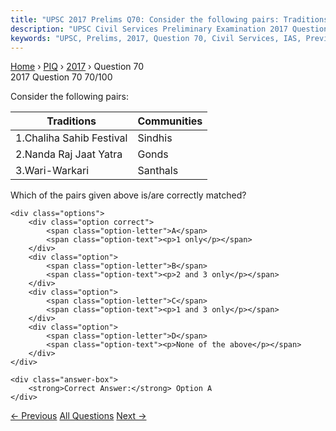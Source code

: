 ```yaml
---
title: "UPSC 2017 Prelims Q70: Consider the following pairs: Traditions  | Communities   --..."
description: "UPSC Civil Services Preliminary Examination 2017 Question 70 with options and answer"
keywords: "UPSC, Prelims, 2017, Question 70, Civil Services, IAS, Previous Year Questions"
---
```


<nav class="breadcrumb">
    <a href="../../">Home</a>
    <span>›</span>
    <a href="../">PIQ</a>
    <span>›</span>
    <a href="./">2017</a>
    <span>›</span>
    <span>Question 70</span>
</nav>

<div class="question-header">
    <div class="question-meta">
        <span class="year-badge">2017</span>
        <span class="question-number">Question 70</span>
        <span class="progress">70/100</span>
    </div>
    <div class="progress-bar">
        <div class="progress-fill" style="width: 70.0%"></div>
    </div>
</div>

<div class="question-content">
    <div class="question-text">
        <p>Consider the following pairs:</p>
<table>
<thead>
<tr>
<th>Traditions</th>
<th>Communities</th>
</tr>
</thead>
<tbody>
<tr>
<td>1.Chaliha Sahib Festival</td>
<td>Sindhis</td>
</tr>
<tr>
<td>2.Nanda Raj Jaat Yatra</td>
<td>Gonds</td>
</tr>
<tr>
<td>3.Wari-Warkari</td>
<td>Santhals</td>
</tr>
</tbody>
</table>
<p>Which of the pairs given above is/are correctly matched?</p>
    </div>
    
    <div class="options">
        <div class="option correct">
            <span class="option-letter">A</span>
            <span class="option-text"><p>1 only</p></span>
        </div>
        <div class="option">
            <span class="option-letter">B</span>
            <span class="option-text"><p>2 and 3 only</p></span>
        </div>
        <div class="option">
            <span class="option-letter">C</span>
            <span class="option-text"><p>1 and 3 only</p></span>
        </div>
        <div class="option">
            <span class="option-letter">D</span>
            <span class="option-text"><p>None of the above</p></span>
        </div>
    </div>

    <div class="answer-box">
        <strong>Correct Answer:</strong> Option A
    </div>
</div>

<div class="question-nav">
    <a href="../q069-the-painting-of-bodhisattva-padmapani-is-one-of-th/" class="nav-btn prev">← Previous</a>
    <a href="../" class="nav-btn center">All Questions</a>
    <a href="../q071-which-of-the-following-practices-can-help-in-water/" class="nav-btn next">Next →</a>
</div>
